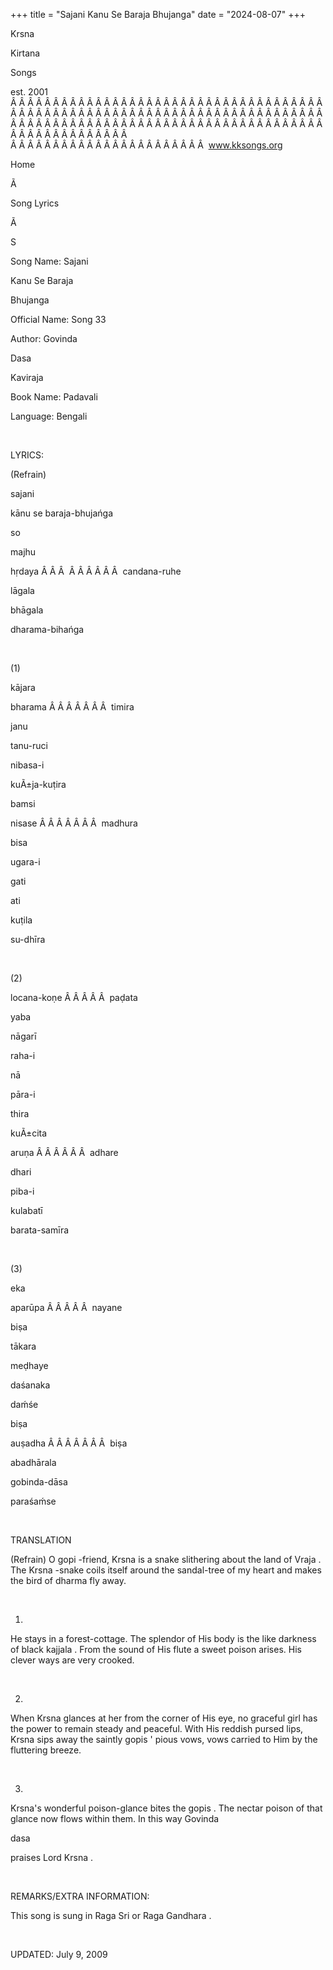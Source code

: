 +++ 
title = "Sajani Kanu Se Baraja Bhujanga"
date = "2024-08-07"
+++

Krsna
 
Kirtana
 
Songs

est. 2001
Â Â Â Â Â Â Â Â Â Â Â Â Â Â Â Â Â Â Â Â Â Â Â Â Â Â Â Â Â Â Â Â Â Â Â Â Â Â Â Â Â Â Â Â Â Â Â Â Â Â Â Â Â Â Â Â Â Â Â Â Â Â Â Â Â Â Â Â Â Â Â Â Â Â Â Â Â Â Â Â Â Â Â Â Â Â Â Â Â Â Â Â Â Â Â Â Â Â Â Â Â Â Â Â Â Â Â Â Â Â Â Â Â Â Â Â Â Â Â Â Â Â Â Â Â  
Â Â Â Â Â Â Â Â Â Â Â Â Â Â Â Â Â Â Â Â Â Â Â  
www.kksongs.org








Home


Ã 
 
Song Lyrics
 
Ã 
 
S


Song Name: 
Sajani
 
Kanu
 Se 
Baraja
 
Bhujanga


Official Name: Song 33


Author: 
Govinda
 
Dasa
 
Kaviraja


Book Name: 
Padavali


Language: 
Bengali


 


LYRICS:


(Refrain)


sajani
 
kānu
 se 
baraja-bhujańga


so
 
majhu
 
hṛdaya
Â Â Â  
Â Â Â Â Â Â 
candana-ruhe
 
lāgala


bhāgala
 
dharama-bihańga


 


(1)


kājara
 
bharama
Â Â Â Â Â Â Â  
timira
 
janu
 
tanu-ruci


nibasa-i
 
kuÃ±ja-kuṭira


bamsi
 
nisase
Â Â Â Â Â Â Â  
madhura
 
bisa
 
ugara-i


gati
 
ati
 
kuṭila


su-dhīra


 


(2)


locana-koṇe
Â Â Â Â Â  
paḍata
 
yaba
 
nāgarī


raha-i
 
nā
 
pāra-i
 
thira


kuÃ±cita
 
aruṇa
Â Â Â Â Â Â  
adhare
 
dhari
 
piba-i


kulabatī
 
barata-samīra


 


(3)


eka
 
aparūpa
Â Â Â Â Â  
nayane
 
biṣa
 
tākara


meḍhaye
 
daśanaka
 
daḿśe


biṣa
 
auṣadha
Â Â Â Â Â Â Â  
biṣa
 
abadhārala


gobinda-dāsa
 
paraśaḿse


 


TRANSLATION


(Refrain)
O 
gopi
-friend, 
Krsna
 is a
snake slithering about the land of 
Vraja
. The 
Krsna
-snake coils itself around the sandal-tree of my heart
and makes the bird of dharma fly away.


 


1)
He stays in a forest-cottage. The splendor of His body is the like darkness of
black 
kajjala
. From the sound of His flute a sweet
poison arises. His clever ways are very crooked.


 


2)
When 
Krsna
 glances at her from the corner of His eye,
no graceful girl has the power to remain steady and peaceful. With His reddish
pursed lips, 
Krsna
 sips away the saintly 
gopis
' pious vows, vows carried to Him by the fluttering
breeze.


 


3)

Krsna's
 wonderful poison-glance bites the 
gopis
. The nectar poison of that glance now flows within
them. In this way 
Govinda
 
dasa

praises Lord 
Krsna
.


 


REMARKS/EXTRA INFORMATION:


This
song is sung in Raga Sri or Raga 
Gandhara
.


 


UPDATED:
 July 9, 2009